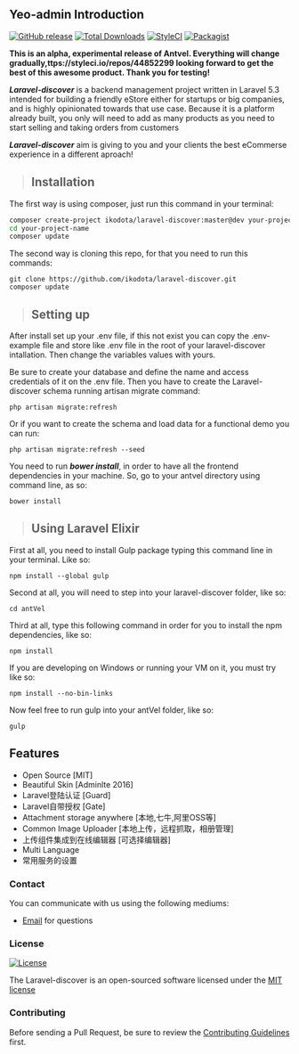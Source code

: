 ## Yeo-admin Introduction

[![GitHub release](https://img.shields.io/github/release/ikodota/laravel-discover.svg)]()
[![Total Downloads](https://img.shields.io/github/downloads/ikdoota/laravel-discover/latest/total.svg)]()
[![StyleCI](https://styleci.io/repos/44852299/shield)](https://styleci.io/repos/44852299)
[![Packagist](https://img.shields.io/packagist/l/ikodota/laravel-discover.svg)]()



**This is an alpha, experimental release of Antvel. Everything will change gradually,ttps://styleci.io/repos/44852299 looking forward to get the best of this awesome product. Thank you for testing!**

***Laravel-discover*** is a backend management project written in Laravel 5.3 intended for building a friendly eStore either for startups or big companies, and is highly opinionated towards that use case. Because it is a platform already built, you only will need to add as many products as you need  to start selling and taking orders from customers

***Laravel-discover*** aim is giving to you and your clients the best eCommerse experience in a different aproach!

<a name="installation"></a>
>## Installation

The first way is using composer, just run this command in your terminal:

```bash
composer create-project ikodota/laravel-discover:master@dev your-project-name --no-scripts
cd your-project-name
composer update
```

The second way is cloning this repo, for that you need to run this commands:

```
git clone https://github.com/ikodota/laravel-discover.git
composer update
```


>## Setting up

After install set up your .env file, if this not exist you can copy the .env-example file and store like .env file in the root of your laravel-discover intallation. Then change  the variables values with yours.

Be sure to create  your database and define the name and access credentials of it on the .env file.
Then you have to create the Laravel-discover schema running artisan migrate command:

```
php artisan migrate:refresh
```

Or if you want to create the schema and load data for a functional demo you can run:

```
php artisan migrate:refresh --seed
```

You need to run ***bower install***, in order to have all the frontend dependencies in your machine. So, go to your antvel directory using command line, as so:

```
bower install
```


>## Using Laravel Elixir

First at all, you need to install Gulp package typing this command line in your terminal. Like so:

```
npm install --global gulp
```
 
Second at all, you will need to step into your laravel-discover folder, like so:
```
cd antVel
```

Third at all, type this following command in order for you to install the npm dependencies, like so:
```
npm install 
```

If you are developing on Windows or running your VM on it, you must try like so: 
```
npm install --no-bin-links
```

Now feel free to run gulp into your antVel folder, like so:
```
gulp
```

<a name="features"></a>
## Features

* Open Source [MIT]
* Beautiful Skin [Adminlte 2016] 
* Laravel登陆认证 [Guard]
* Laravel自带授权 [Gate]
* Attachment storage anywhere [本地,七牛,阿里OSS等]
* Common Image Uploader [本地上传，远程抓取，相册管理]
* 上传组件集成到在线编辑器 [可选择编辑器]
* Multi Language
* 常用服务的设置



### Contact

You can communicate with us using the following mediums:

* [Email](ikodota@gmail.com) for questions


### License

[![License](https://poser.pugx.org/laravel/framework/license.svg)](https://packagist.org/packages/laravel/framework)

The Laravel-discover is an open-sourced software licensed under the [MIT license](http://opensource.org/licenses/MIT)

### Contributing

Before sending a Pull Request, be sure to review the [Contributing Guidelines](CONTRIBUTING.md) first.


